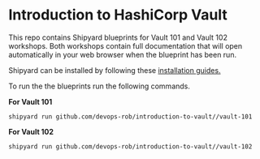 # Introduction to HashiCorp Vault

This repo contains Shipyard blueprints for Vault 101 and Vault 102 workshops.  Both workshops contain full documentation that will open automatically in your web browser when the blueprint has been run.

Shipyard can be installed by following these [installation guides.](https://shipyard.run/docs/install)

To run the the blueprints run the following commands.

**For Vault 101**

```shell
shipyard run github.com/devops-rob/introduction-to-vault//vault-101
```

**For Vault 102** 

```shell
shipyard run github.com/devops-rob/introduction-to-vault//vault-102
```

